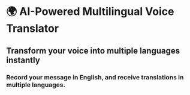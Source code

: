 # 🌍 AI-Powered Multilingual Voice Translator
## Transform your voice into multiple languages instantly
### Record your message in English, and receive translations in multiple languages.
